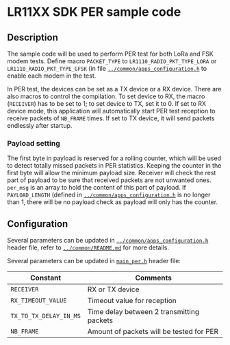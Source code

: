 # LR11XX SDK PER sample code

## Description

The sample code will be used to perform PER test for both LoRa and FSK modem tests. Define macro `PACKET_TYPE` to `LR1110_RADIO_PKT_TYPE_LORA` or `LR1110_RADIO_PKT_TYPE_GFSK` (in file [`../common/apps_configuration.h`](../common/apps_configuration.h) to enable each modem in the test.

In PER test, the devices can be set as a TX device or a RX device. There are also macros to control the compilation. To set device to RX, the macro (`RECEIVER`) has to be set to 1; to set device to TX, set it to 0. If set to RX device mode, this application will automatically start PER test reception to receive packets of `NB_FRAME` times. If set to TX device, it will send packets endlessly after startup.

### Payload setting

The first byte in payload is reserved for a rolling counter, which will be used to detect totally missed packets in PER statistics. Keeping the counter in the first byte will allow the minimum payload size. Receiver will check the rest part of payload to be sure that received packets are not unwanted ones. `per_msg` is an array to hold the content of this part of payload. If `PAYLOAD_LENGTH` (defined in [`../common/apps_configuration.h`](../common/apps_configuration.h) is no longer than 1, there will be no payload check as payload will only has the counter.

## Configuration

Several parameters can be updated in [`../common/apps_configuration.h`](../common/apps_configuration.h) header file, refer to [`../common/README.md`](../common/README.md) for more details.

Several parameters can be updated in [`main_per.h`](main_per.h) header file:

| Constant              | Comments                                  |
| --------------------- | ----------------------------------------- |
| `RECEIVER`            | RX or TX device                           |
| `RX_TIMEOUT_VALUE`    | Timeout value for reception               |
| `TX_TO_TX_DELAY_IN_MS`| Time delay between 2 transmitting packets |
| `NB_FRAME`            | Amount of packets will be tested for PER  |
